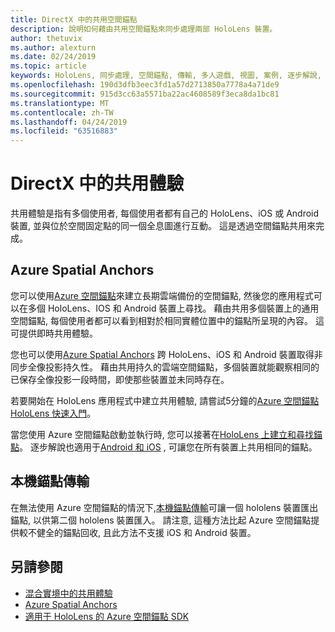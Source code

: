 ```yaml
---
title: DirectX 中的共用空間錨點
description: 說明如何藉由共用空間錨點來同步處理兩部 HoloLens 裝置。
author: thetuvix
ms.author: alexturn
ms.date: 02/24/2019
ms.topic: article
keywords: HoloLens, 同步處理, 空間錨點, 傳輸, 多人遊戲, 視圖, 案例, 逐步解說, 範例程式碼, Azure, Azure 空間錨點, ASA
ms.openlocfilehash: 190d3dfb3eec3fd1a57d2713850a7778a4a71de9
ms.sourcegitcommit: 915d3cc63a5571ba22ac4608589f3eca8da1bc81
ms.translationtype: MT
ms.contentlocale: zh-TW
ms.lasthandoff: 04/24/2019
ms.locfileid: "63516883"
---
```

# <a name="shared-experiences-in-directx"></a>DirectX 中的共用體驗

共用體驗是指有多個使用者, 每個使用者都有自己的 HoloLens、iOS 或 Android 裝置, 並與位於空間固定點的同一個全息圖進行互動。 這是透過空間錨點共用來完成。

## <a name="azure-spatial-anchors"></a>Azure Spatial Anchors

您可以使用<a href="https://docs.microsoft.com/azure/spatial-anchors/overview" target="_blank">Azure 空間錨點</a>來建立長期雲端備份的空間錨點, 然後您的應用程式可以在多個 HoloLens、IOS 和 Android 裝置上尋找。  藉由共用多個裝置上的通用空間錨點, 每個使用者都可以看到相對於相同實體位置中的錨點所呈現的內容。  這可提供即時共用體驗。

您也可以使用<a href="https://docs.microsoft.com/azure/spatial-anchors/overview" target="_blank">Azure Spatial Anchors</a> 跨 HoloLens、iOS 和 Android 裝置取得非同步全像投影持久性。  藉由共用持久的雲端空間錨點，多個裝置就能觀察相同的已保存全像投影一段時間，即使那些裝置並未同時存在。

若要開始在 HoloLens 應用程式中建立共用體驗, 請嘗試5分鐘的<a href="https://docs.microsoft.com/azure/spatial-anchors/quickstarts/get-started-hololens" target="_blank">Azure 空間錨點 HoloLens 快速入門</a>。

當您使用 Azure 空間錨點啟動並執行時, 您可以接著在<a href="https://docs.microsoft.com/azure/spatial-anchors/concepts/create-locate-anchors-cpp-winrt" target="_blank">HoloLens 上建立和尋找錨點</a>。  逐步解說也適用于<a href="https://docs.microsoft.com/azure/spatial-anchors/create-locate-anchors-overview" target="_blank">Android 和 iOS</a> , 可讓您在所有裝置上共用相同的錨點。

## <a name="local-anchor-transfers"></a>本機錨點傳輸

在無法使用 Azure 空間錨點的情況下,[本機錨點傳輸](local-anchor-transfers-in-directx.md)可讓一個 hololens 裝置匯出錨點, 以供第二個 hololens 裝置匯入。  請注意, 這種方法比起 Azure 空間錨點提供較不健全的錨點回收, 且此方法不支援 iOS 和 Android 裝置。

## <a name="see-also"></a>另請參閱
* [混合實境中的共用體驗](shared-experiences-in-mixed-reality.md)
* <a href="https://docs.microsoft.com/azure/spatial-anchors" target="_blank">Azure Spatial Anchors</a>
* <a href="https://docs.microsoft.com/cpp/api/spatial-anchors/winrt/" target="_blank">適用于 HoloLens 的 Azure 空間錨點 SDK</a>